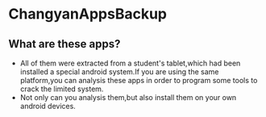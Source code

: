 # ChangyanAppsBackup
## What are these apps?
* All of them were extracted from a student's tablet,which had been installed a special android system.If you are using the same platform,you can analysis these apps in order to program some tools to crack the limited system.
* Not only can you analysis them,but also install them on your own android devices.
